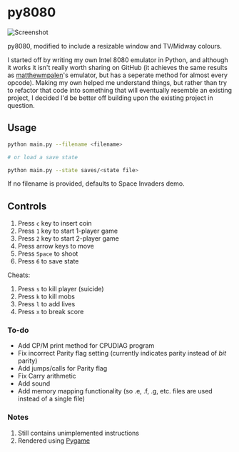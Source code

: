 # py8080


![Screenshot](https://i.imgur.com/OBVL5ez.png "Screenshot")

py8080, modified to include a resizable window and TV/Midway colours.

I started off by writing my own Intel 8080 emulator in Python, and although it works it isn't really worth sharing on GitHub (it achieves the same results as [matthewmpalen](https://github.com/matthewmpalen/py8080)'s emulator, but has a seperate method for almost every opcode). Making my own helped me understand things, but rather than try to refactor that code into something that will eventually resemble an existing project, I decided I'd be better off building upon the existing project in question.

## Usage

```bash
python main.py --filename <filename>

# or load a save state

python main.py --state saves/<state file>
```

If no filename is provided, defaults to Space Invaders demo.

## Controls

1. Press `c` key to insert coin
2. Press `1` key to start 1-player game
2. Press `2` key to start 2-player game
3. Press arrow keys to move
4. Press `Space` to shoot
5. Press `6` to save state

Cheats:
1. Press `s` to kill player (suicide)
2. Press `k` to kill mobs
3. Press `l` to add lives
4. Press `x` to break score

### To-do

* Add CP/M print method for CPUDIAG program
* Fix incorrect Parity flag setting (currently indicates parity instead of *bit* parity)
* Add jumps/calls for Parity flag
* Fix Carry arithmetic
* Add sound
* Add memory mapping functionality (so .e, .f, .g, etc. files are used instead of a single file)

### Notes

1. Still contains unimplemented instructions
2. Rendered using [Pygame](https://www.pygame.org/wiki/GettingStarted)
